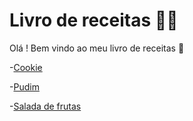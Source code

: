 # Livro de receitas :man_cook:

Olá ! Bem vindo ao meu livro de receitas :purple_heart:

-[Cookie](https://github.com/Brunasamyre/Receitas/blob/main/Cookie.md)

-[Pudim](https://github.com/Brunasamyre/Receitas/blob/main/Pudim.md)

-[Salada de frutas](https://github.com/Brunasamyre/Receitas/blob/main/Salada%20de%20frutas.md)

